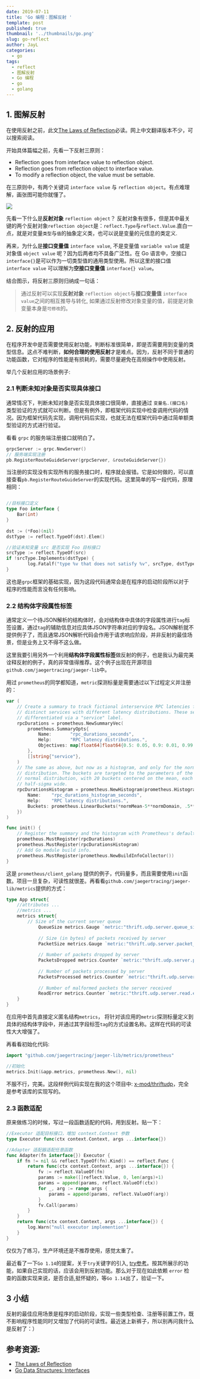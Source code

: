 ```yaml
---
date: 2019-07-11
title: 'Go 编程：图解反射 '
template: post
published: true
thumbnail: '../thumbnails/go.png'
slug: go-reflect
author: JayL
categories:
  - go
tags:
  - reflect
  - 图解反射
  - Go 编程
  - go
  - golang
---
```


## 1. 图解反射

在使用反射之前，此文[The Laws of Reflection](https://blog.golang.org/laws-of-reflection)必读。网上中文翻译版本不少，可以搜索阅读。

开始具体篇幅之前，先看一下反射三原则：

- Reflection goes from interface value to reflection object.
- Reflection goes from reflection object to interface value.
- To modify a reflection object, the value must be settable.

在三原则中，有两个关键词 `interface value` 与 `reflection object`。有点难理解，画张图可能你就懂了。

![](../images/reflect.png)

先看一下什么是**反射对象** `reflection object`？ 反射对象有很多，但是其中最关键的两个反射对象`reflection object`是：`reflect.Type`与`reflect.Value`.直白一点，就是对变量`类型`与`值`的抽象定义类，也可以说是变量的元信息的类定义.

再来，为什么是**接口变量值** `interface value`, 不是变量值 `variable value` 或是对象值 `object value` 呢？因为后两者均不具备广泛性。在 Go 语言中，空接口 `interface{}`是可以作为一切类型值的通用类型使用。所以这里的接口值 `interface value` 可以理解为**空接口变量值** `interface{} value`。

结合图示，将反射三原则归纳成一句话：

> 通过反射可以实现**反射对象** `reflection object`与**接口变量值** `interface value`之间的相互推导与转化, 如果通过反射修改对象变量的值，前提是对象变量本身是`可修改`的。

## 2. 反射的应用

在程序开发中是否需要使用反射功能，判断标准很简单，即是否需要用到变量的类型信息。这点不难判断，**如何合理的使用反射**才是难点。因为，反射不同于普通的功能函数，它对程序的性能是有损耗的，需要尽量避免在高频操作中使用反射。

举几个反射应用的场景例子:

### 2.1 判断未知对象是否实现具体接口

通常情况下，判断未知对象是否实现具体接口很简单，直接通过 `变量名.(接口名)` 类型验证的方式就可以判断。但是有例外，即框架代码实现中检查调用代码的情况。因为框架代码先实现，调用代码后实现，也就无法在框架代码中通过简单额类型验证的方式进行验证。

看看 `grpc` 的服务端注册接口就明白了。

````go
grpcServer := grpc.NewServer()
// 服务端实现注册
pb.RegisterRouteGuideServer(grpcServer, &routeGuideServer{})
````
当注册的实现没有实现所有的服务接口时，程序就会报错。它是如何做的，可以直接查看`pb.RegisterRouteGuideServer`的实现代码。这里简单的写一段代码，原理相同：

````go

//目标接口定义
type Foo interface {
	Bar(int)
}
  
dst := (*Foo)(nil)
dstType := reflect.TypeOf(dst).Elem()

//验证未知变量 src 是否实现 Foo 目标接口
srcType := reflect.TypeOf(src)
if !srcType.Implements(dstType) {
		log.Fatalf("type %v that does not satisfy %v", srcType, dstType)
}
````

这也是`grpc`框架的基础实现，因为这段代码通常会是在程序的启动阶段所以对于程序的性能而言没有任何影响。

### 2.2 结构体字段属性标签

通常定义一个待JSON解析的结构体时，会对结构体中具体的字段属性进行`tag`标签设置，通过`tag`的辅助信息对应具体JSON字符串对应的字段名。JSON解析就不提供例子了，而且通常JSON解析代码会作用于请求响应阶段，并非反射的最佳场景，但是业务上又不得不这么做。

这里我要引用另外一个利用**结构体字段属性标签**做反射的例子，也是我认为最完美诠释反射的例子，真的非常值得推荐。这个例子出现在开源项目`github.com/jaegertracing/jaeger-lib`中。

用过 `prometheus`的同学都知道，`metric`探测标量是需要通过以下过程定义并注册的：

````go
var (
	// Create a summary to track fictional interservice RPC latencies for three
	// distinct services with different latency distributions. These services are
	// differentiated via a "service" label.
	rpcDurations = prometheus.NewSummaryVec(
		prometheus.SummaryOpts{
			Name:       "rpc_durations_seconds",
			Help:       "RPC latency distributions.",
			Objectives: map[float64]float64{0.5: 0.05, 0.9: 0.01, 0.99: 0.001},
		},
		[]string{"service"},
	)
	// The same as above, but now as a histogram, and only for the normal
	// distribution. The buckets are targeted to the parameters of the
	// normal distribution, with 20 buckets centered on the mean, each
	// half-sigma wide.
	rpcDurationsHistogram = prometheus.NewHistogram(prometheus.HistogramOpts{
		Name:    "rpc_durations_histogram_seconds",
		Help:    "RPC latency distributions.",
		Buckets: prometheus.LinearBuckets(*normMean-5**normDomain, .5**normDomain, 20),
	})
)

func init() {
	// Register the summary and the histogram with Prometheus's default registry.
	prometheus.MustRegister(rpcDurations)
	prometheus.MustRegister(rpcDurationsHistogram)
	// Add Go module build info.
	prometheus.MustRegister(prometheus.NewBuildInfoCollector())
}

````

这是 `prometheus/client_golang` 提供的例子，代码量多，而且需要使用`init`函数。项目一旦复杂，可读性就很差。再看看`github.com/jaegertracing/jaeger-lib/metrics`提供的方式：

````go
type App struct{
    //attributes ...
    //metrics ...
    metrics struct{
        // Size of the current server queue
    		QueueSize metrics.Gauge `metric:"thrift.udp.server.queue_size"`
    
    		// Size (in bytes) of packets received by server
    		PacketSize metrics.Gauge `metric:"thrift.udp.server.packet_size"`
    
    		// Number of packets dropped by server
    		PacketsDropped metrics.Counter `metric:"thrift.udp.server.packets.dropped"`
    
    		// Number of packets processed by server
    		PacketsProcessed metrics.Counter `metric:"thrift.udp.server.packets.processed"`
    
    		// Number of malformed packets the server received
    		ReadError metrics.Counter `metric:"thrift.udp.server.read.errors"`
    }
}
````

在应用中首先直接定义匿名结构`metrics`， 将针对该应用的`metric`探测标量定义到具体的结构体字段中，并通过其字段标签`tag`的方式设置名称。这样在代码的可读性大大增强了。

再看看初始化代码:

````go
import "github.com/jaegertracing/jaeger-lib/metrics/prometheus"

//初始化
metrics.Init(&app.metrics, prometheus.New(), nil)
````

不服不行，完美。这段样例代码实现在我的这个项目中: [x-mod/thriftudp](https://github.com/x-mod/thriftudp)，完全是参考该库的实现写的。


### 2.3 函数适配

原来做练习的时候，写过一段函数适配的代码，用到反射。贴一下：

````go
//Executor 适配目标接口，增加 context.Context 参数
type Executor func(ctx context.Context, args ...interface{})

//Adapter 适配器适配任意函数
func Adapter(fn interface{}) Executor {
	if fn != nil && reflect.TypeOf(fn).Kind() == reflect.Func {
		return func(ctx context.Context, args ...interface{}) {
			fv := reflect.ValueOf(fn)
			params := make([]reflect.Value, 0, len(args)+1)
			params = append(params, reflect.ValueOf(ctx))
			for _, arg := range args {
				params = append(params, reflect.ValueOf(arg))
			}
			fv.Call(params)
		}
	}
	return func(ctx context.Context, args ...interface{}) {
		log.Warn("null executor implemention")
	}
}
````
仅仅为了练习，生产环境还是不推荐使用，感觉太重了。

最近看了一下`Go 1.14`的提案，关于`try`关键字的引入, [try参考](https://golang.org/design/32437-try-builtin)。按其所展示的功能，如果自己实现的话，应该会用到反射功能。那么对于现在如此依赖 `error` 检查的函数实现来说，是否合适,挺怀疑的，等`Go 1.14`出了，验证一下。

## 3 小结

反射的最佳应用场景是程序的启动阶段，实现一些类型检查、注册等前置工作，既不影响程序性能同时又增加了代码的可读性。最近迷上新裤子，所以别再问我什么是反射了：）

## 参考资源:

- [The Laws of Reflection](https://blog.golang.org/laws-of-reflection)
- [Go Data Structures: Interfaces](https://research.swtch.com/interfaces)